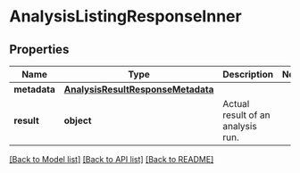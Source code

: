 # AnalysisListingResponseInner

## Properties
Name | Type | Description | Notes
------------ | ------------- | ------------- | -------------
**metadata** | [**AnalysisResultResponseMetadata**](AnalysisResultResponseMetadata.md) |  | 
**result** | **object** | Actual result of an analysis run. | 

[[Back to Model list]](../README.md#documentation-for-models) [[Back to API list]](../README.md#documentation-for-api-endpoints) [[Back to README]](../README.md)


